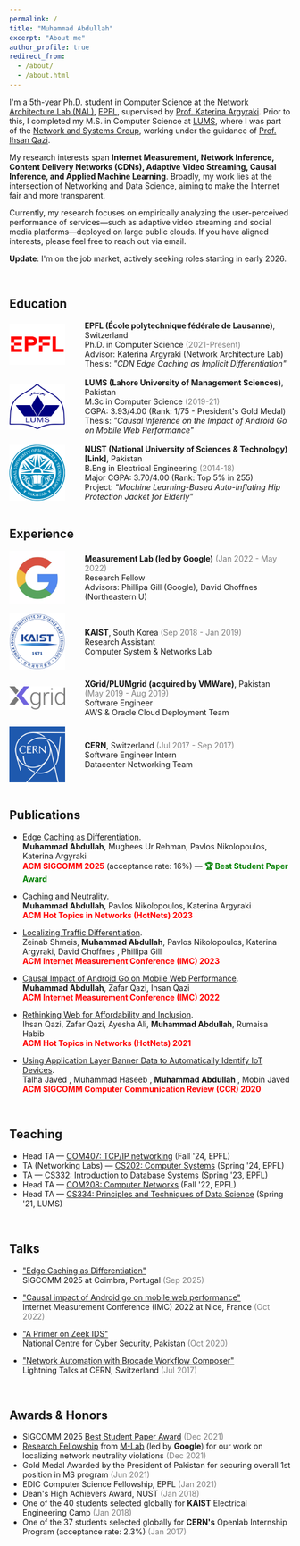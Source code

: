 ```yaml
---
permalink: /
title: "Muhammad Abdullah"
excerpt: "About me"
author_profile: true
redirect_from: 
  - /about/
  - /about.html
---
```



I'm a 5th-year Ph.D. student in Computer Science at the [Network Architecture Lab (NAL)](https://www.epfl.ch/labs/nal/), [EPFL](https://www.epfl.ch/en/), supervised by [Prof. Katerina Argyraki](https://people.epfl.ch/katerina.argyraki). Prior to this, I completed my M.S. in Computer Science at [LUMS](https://lums.edu.pk/), where I was part of the [Network and Systems Group](https://nsg.lums.edu.pk/), working under the guidance of [Prof. Ihsan Qazi](https://www.ihsanqazi.com/).  

My research interests span **Internet Measurement, Network Inference, Content Delivery Networks (CDNs), Adaptive Video Streaming, Causal Inference, and Applied Machine Learning**. Broadly, my work lies at the intersection of Networking and Data Science, aiming to make the Internet fair and more transparent.

Currently, my research focuses on empirically analyzing the user-perceived performance of services—such as adaptive video streaming and social media platforms—deployed on large public clouds. If you have aligned interests, please feel free to reach out via email.

**Update**: I'm on the job market, actively seeking roles starting in early 2026.

<br>

## Education
<div style="display: flex; align-items: center;">
  <img src="./../images/logo-epfl.png" alt="Logo" style="width: 100px; height: auto;">
  <span style="margin-left: 35px;">
    <strong>EPFL (École polytechnique fédérale de Lausanne)</strong>, Switzerland<br>
    Ph.D. in Computer Science <span style="color:#808080;">(2021-Present)</span> <br>
    Advisor: Katerina Argyraki (Network Architecture Lab) <br>
    Thesis: <i>"CDN Edge Caching as Implicit Differentiation"</i>
  </span>
</div>

<br>

<div style="display: flex; align-items: center;">
  <img src="./../images/logo-lums.png" alt="Logo" style="width: 100px; height: auto;">
  <span style="margin-left: 35px;">
    <strong>LUMS (Lahore University of Management Sciences)</strong>, Pakistan<br>
    M.Sc in Computer Science <span style="color:#808080;">(2019-21)</span> <br>
    CGPA: 3.93/4.00 (Rank: 1/75 - President's Gold Medal)<br>
    Thesis: <i>"Causal Inference on the Impact of Android Go on Mobile Web Performance"</i>
  </span>
</div>

<br>

<div style="display: flex; align-items: center;">
  <img src="./../images/logo-nust.png" alt="Logo" style="width: 100px; height: auto;">
  <span style="margin-left: 35px;">
    <strong>NUST (National University of Sciences & Technology)[Link]</strong>, Pakistan<br>
    B.Eng in Electrical Engineering <span style="color:#808080;">(2014-18)</span> <br>
    Major CGPA: 3.70/4.00 (Rank: Top 5% in 255)<br>
    Project: <i>"Machine Learning-Based Auto-Inflating Hip Protection Jacket for Elderly"</i>
  </span>
</div>

<br>

## Experience
<div style="display: flex; align-items: center;">
  <img src="./../images/google2.png" alt="Logo" style="width: 100px; height: auto;">
  <span style="margin-left: 35px;">
    <strong>Measurement Lab (led by Google)</strong> <span style="color:#808080;">(Jan 2022 - May 2022)</span> <br>
    Research Fellow <br>
    Advisors: Phillipa Gill (Google), David Choffnes (Northeastern U)<br>
  </span>
</div>

<br>

<div style="display: flex; align-items: center;">
  <img src="./../images/logo-kaist.png" alt="Logo" style="width: 100px; height: auto;">
  <span style="margin-left: 35px;">
    <strong>KAIST</strong>, South Korea <span style="color:#808080;">(Sep 2018 - Jan 2019)</span> <br>
    Research Assistant<br>
    Computer System & Networks Lab<br>
  </span>
</div>

<br>

<div style="display: flex; align-items: center;">
  <img src="./../images/logo-xgrid.svg" alt="Logo" style="width: 100px; height: auto;">
  <span style="margin-left: 35px;">
    <strong>XGrid/PLUMgrid (acquired by VMWare)</strong>, Pakistan <span style="color:#808080;">(May 2019 - Aug 2019)</span> <br>
    Software Engineer<br>
    AWS & Oracle Cloud Deployment Team
  </span>
</div>

<br>

<div style="display: flex; align-items: center;">
  <img src="./../images/logo-cern.png" alt="Logo" style="width: 100px; height: auto;">
  <span style="margin-left: 35px;">
    <strong>CERN</strong>, Switzerland <span style="color:#808080;">(Jul 2017 - Sep 2017)</span> <br>
    Software Engineer Intern<br>
    Datacenter Networking Team<br>
  </span>
</div>

<br>

## Publications
* [Edge Caching as Differentiation](https://dl.acm.org/doi/10.1145/3718958.3754350).  
**Muhammad Abdullah**, Mughees Ur Rehman, Pavlos Nikolopoulos, Katerina Argyraki\
<strong style="color: red;">ACM SIGCOMM 2025</strong> (acceptance rate: 16%)  — <strong style="color: green;">🏆 Best Student Paper Award</strong>

* [Caching and Neutrality](https://dl.acm.org/doi/abs/10.1145/3626111.3628211).  
**Muhammad Abdullah**, Pavlos Nikolopoulos, Katerina Argyraki\
<strong style="color: red;">ACM Hot Topics in Networks (HotNets) 2023</strong>

* [Localizing Traffic Differentiation](https://dl.acm.org/doi/abs/10.1145/3618257.3624809).  
Zeinab Shmeis, **Muhammad Abdullah**, Pavlos Nikolopoulos, Katerina Argyraki, David Choffnes , Phillipa Gill\
<strong style="color: red;">ACM Internet Measurement Conference (IMC) 2023</strong>

* [Causal Impact of Android Go on Mobile Web Performance](https://dl.acm.org/doi/abs/10.1145/3517745.3561456).  
**Muhammad Abdullah**, Zafar Qazi, Ihsan Qazi\
<strong style="color: red;">ACM Internet Measurement Conference (IMC) 2022</strong>

* [Rethinking Web for Affordability and Inclusion](https://dl.acm.org/doi/abs/10.1145/3484266.3487376).  
Ihsan Qazi, Zafar Qazi, Ayesha Ali, **Muhammad Abdullah**, Rumaisa Habib\
<strong style="color: red;">ACM Hot Topics in Networks (HotNets) 2021</strong>

* [Using Application Layer Banner Data to Automatically Identify IoT Devices](https://dl.acm.org/doi/abs/10.1145/3411740.3411744).  
Talha Javed , Muhammad Haseeb , **Muhammad Abdullah** , Mobin Javed\
<strong style="color: red;">ACM SIGCOMM Computer Communication Review (CCR) 2020</strong>
<br>

## Teaching
* Head TA — [COM407: TCP/IP networking](https://edu.epfl.ch/coursebook/en/tcp-ip-networking-COM-407)
(Fall '24, EPFL)
* TA (Networking Labs) — [CS202: Computer Systems](https://edu.epfl.ch/coursebook/fr/computer-systems-CS-202)
(Spring '24, EPFL)
* TA — [CS332: Introduction to Database Systems](https://edu.epfl.ch/coursebook/en/introduction-to-database-systems-CS-322)
(Spring '23, EPFL)
* Head TA — [COM208: Computer Networks](https://edu.epfl.ch/coursebook/en/computer-networks-COM-208)
(Fall '22, EPFL)
* Head TA — [CS334: Principles and Techniques of Data Science](https://libguides.lums.edu.pk/ptds)
(Spring '21, LUMS)
<br>

## Talks
* ["Edge Caching as Differentiation"](https://www.youtube.com/watch?v=BWwydRznwnI&t=88s)\
SIGCOMM 2025 at Coimbra, Portugal  <span style="color:#808080;">(Sep 2025)</span>

* ["Causal impact of Android go on mobile web performance"](https://dl.acm.org/doi/abs/10.1145/3517745.3561456)\
Internet Measurement Conference (IMC) 2022 at Nice, France  <span style="color:#808080;">(Oct 2022)</span>
* ["A Primer on Zeek IDS"](https://www.nccs.pk/Information/Workshops)\
National Centre for Cyber Security, Pakistan <span style="color:#808080;">(Oct 2020)</span>
* ["Network Automation with Brocade Workflow Composer"](https://cds.cern.ch/record/2280120)\
Lightning Talks at CERN, Switzerland <span style="color:#808080;">(Jul 2017)</span>
<br>

## Awards & Honors
* SIGCOMM 2025 [Best Student Paper Award](https://conferences.sigcomm.org/sigcomm/2025/program/papers-info/) <span style="color:#808080;">(Dec 2021)</span>
* [Research Fellowship](https://www.measurementlab.net/blog/research-fellow-announcement/) from [M-Lab](https://www.measurementlab.net/) (led by **Google**) for our work on localizing network neutrality violations <span style="color:#808080;">(Dec 2021)</span>
* Gold Medal Awarded by the President of Pakistan for securing overall 1st position in MS program <span style="color:#808080;">(Jun 2021)</span>
* EDIC Computer Science Fellowship, EPFL <span style="color:#808080;">(Jan 2021)</span>
* Dean's High Achievers Award, NUST <span style="color:#808080;">(Jan 2018)</span>
* One of the 40 students selected globally for **KAIST** Electrical Engineering Camp <span style="color:#808080;">(Jan 2018)</span>
* One of the 37 students selected globally for **CERN's** Openlab Internship Program (acceptance rate: 2.3%) <span style="color:#808080;">(Jan 2017)</span>

